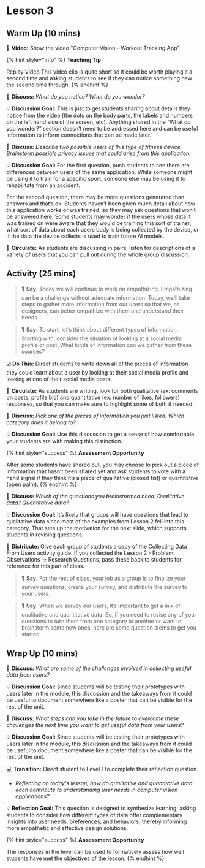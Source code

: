 # Lesson 3

## Warm Up (10 mins)

🎥 **Video:** Show the video "Computer Vision - Workout Tracking App"

{% hint style="info" %}
**Teaching Tip**

Replay Video This video clip is quite short so it could be worth playing it a second time and asking students to see if they can notice something new the second time through.
{% endhint %}

💬 **Discuss:** _What do you notice? What do you wonder?_

💡 **Discussion Goal:** This is just to get students sharing about details they notice from the video (the dots on the body parts, the labels and numbers on the left hand side of the screen, etc). Anything shared in the “What do you wonder?” section doesn’t need to be addressed here and can be useful information to inform connections that can be made later.

💬 **Discuss:** _Describe two possible users of this type of fitness device Brainstorm possible privacy issues that could arise from this application._

💡 **Discussion Goal:** For the first question, push students to see there are differences between users of the same application. While someone might be using it to train for a specific sport, someone else may be using it to rehabilitate from an accident.

For the second question, there may be more questions generated than answers and that’s ok. Students haven’t been given much detail about how this application works or was trained, so they may ask questions that won’t be answered here. Some students may wonder if the users whose data it was trained on were aware that they would be training this sort of trainer, what sort of data about each users body is being collected by the device, or if the data the device collects is used to train future AI models.

🔁 **Circulate:** As students are discussing in pairs, listen for descriptions of a variety of users that you can pull out during the whole group discussion.

## Activity (25 mins)

> 🎙️ **Say:** Today we will continue to work on empathizing. Empathizing can be a challenge without adequate information. Today, we’ll take steps to gather more information from our users so that we, as designers, can better empathize with them and understand their needs.

> 🎙️ **Say:** To start, let’s think about different types of information. Starting with, consider the situation of looking at a social media profile or post. What kinds of information can we gather from these sources?

☑️ **Do This:** Direct students to write down all of the pieces of information they could learn about a user by looking at their social media profile and looking at one of their social media posts.

🔁 **Circulate:** As students are writing, look for both qualitative (ex: comments on posts, profile bio) and quantitative (ex: number of likes, followers) responses, so that you can make sure to highlight some of both if needed.

💬 **Discuss:** _Pick one of the pieces of information you just listed. Which category does it belong to?_

💡 **Discussion Goal:** Use this discussion to get a sense of how comfortable your students are with making this distinction.

{% hint style="success" %}
**Assessment Opportunity**

After some students have shared out, you may choose to pick out a piece of information that hasn’t been shared yet and ask students to vote with a hand signal if they think it’s a piece of qualitative (closed fist) or quantitative (open palm).
{% endhint %}

💬 **Discuss:** _Which of the questions you brainstormed need: Qualitative data? Quantitative data?_

💡 **Discussion Goal:** It’s likely that groups will have questions that lead to qualitative data since most of the examples from Lesson 2 fell into this category. That sets up the motivation for the next slide, which supports students in revising questions.

📄 **Distribute:** Give each group of students a copy of the Collecting Data From Users activity guide. If you collected the Lesson 2 - Problem Observations → Research Questions, pass these back to students for reference for this part of class.

> 🎙️ **Say:** For the rest of class, your job as a group is to finalize your survey questions, create your survey, and distribute the survey to your users.

> 🎙️ **Say:** When we survey our users, it’s important to get a mix of qualitative and quantitative data. So, if you need to revise any of your questions to turn them from one category to another or want to brainstorm some new ones, here are some question stems to get you started.

## Wrap Up (10 mins)

💬 **Discuss:** _What are some of the challenges involved in collecting useful data from users?_

💡 **Discussion Goal:** Since students will be testing their prototypes with users later in the module, this discussion and the takeaways from it could be useful to document somewhere like a poster that can be visible for the rest of the unit.

💬 **Discuss:** _What steps can you take in the future to overcome these challenges the next time you want to get useful data from your users?_

💡 **Discussion Goal:** Since students will be testing their prototypes with users later in the module, this discussion and the takeaways from it could be useful to document somewhere like a poster that can be visible for the rest of the unit.

💻 **Transition:** Direct student to Level 1 to complete their reflection question.

* _Reflecting on today's lesson, how do qualitative and quantitative data each contribute to understanding user needs in computer vision applications?_

💡 **Reflection Goal:** This question is designed to synthesize learning, asking students to consider how different types of data offer complementary insights into user needs, preferences, and behaviors, thereby informing more empathetic and effective design solutions.

{% hint style="success" %}
**Assessment Opportunity**

The responses in the level can be used to formatively assess how well students have met the objectives of the lesson.
{% endhint %}

